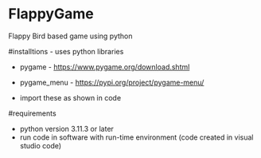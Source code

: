 # FlappyGame
Flappy Bird based game using python

#installtions - uses python libraries
  - pygame - https://www.pygame.org/download.shtml
  - pygame_menu - https://pypi.org/project/pygame-menu/

  - import these as shown in code

#requirements
  - python version 3.11.3 or later
  - run code in software with run-time environment (code created in visual studio code)
